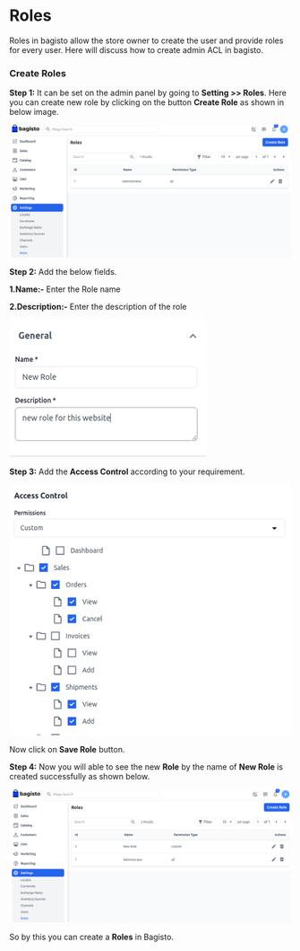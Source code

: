 # Roles

Roles in bagisto allow the store owner to create the user and provide roles for every user. Here will discuss how to create admin ACL in bagisto.

### Create Roles

**Step 1:** It can be set on the admin panel by going to **Setting >> Roles**. Here you can create new role by clicking on the button **Create Role** as shown in below image.

![role](../../assets/2.0/images/settings/role.png)

**Step 2:** Add the below fields.

**1.Name:-** Enter the Role name

**2.Description:-** Enter the description of the role

![new role](../../assets/2.0/images/settings/newRole.png)

**Step 3:** Add the **Access Control** according to your requirement.

![Access Control](../../assets/2.0/images/settings/accessControl.png)

Now click on **Save Role** button.

**Step 4:** Now you will able to see the new **Role** by the name of **New Role** is created successfully as shown below.

![Role Grid](../../assets/2.0/images/settings/roleGrid.png)

So by this you can create a **Roles** in Bagisto.